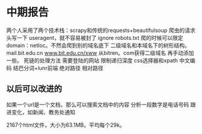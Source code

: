 # 中期报告
两个人采用了两个技术栈：scrapy和传统的requests+beautifulsoup
爬虫的请求头写一下 useragent，就不容易被封了
ignore robots.txt
爬的时候可以限定domain：netloc。不然会爬到别的域名底下
二级域名和本域名下的树形结构。mail.bit.edu.cn    www.bit.edu.cn/xww
从bitren。com获得二级域名 再手动添加一些。
死链的处理方法
需要登陆的网站
限制递归深度
css选择器和xpath
中文编码
结巴分词+lunr前端
绝对路径 相对路径

## 以后可以改进的
如果一个url是一个文档，那么可以搜索文档中的内容
分析一段数字是电话号码
跟进变化，如新闻、教务处通知

2167个html文件，大小为63.1MB。平均每个29k。